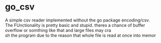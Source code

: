 # go_csv
A simple csv reader implemented without the go package encoding/csv.<br> The FUnctionality is pretty basic and stupid. theres a chance of buffer overflow or somthing like that and large files may cra<br>sh the program due to the reason that whole file is read at once into memor 
